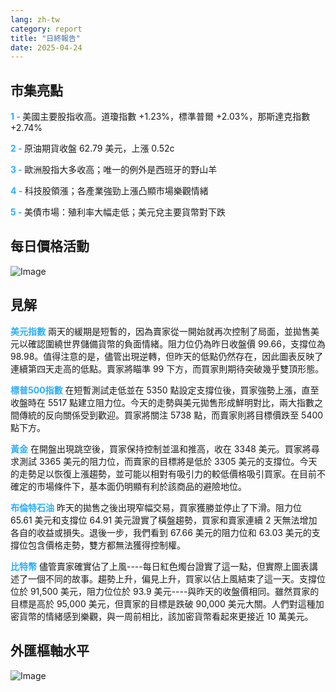 ```yaml
---
lang: zh-tw
category: report
title: "日終報告"
date: 2025-04-24
---
```



<h2>市集亮點</h2>
<strong style="color: #2caef7;">1 - </strong> 美國主要股指收高。道瓊指數 +1.23%，標準普爾 +2.03%，那斯達克指數 +2.74%

<strong style="color: #2caef7;">2 - </strong> 原油期貨收盤 62.79 美元，上漲 0.52c

<strong style="color: #2caef7;">3 - </strong> 歐洲股指大多收高；唯一的例外是西班牙的野山羊

<strong style="color: #2caef7;">4 - </strong> 科技股領漲；各產業強勁上漲凸顯市場樂觀情緒

<strong style="color: #2caef7;">5 - </strong> 美債市場：殖利率大幅走低；美元兌主要貨幣對下跌



<h2>每日價格活動</h2>
<img src="https://markleighedu.github.io/img/Apr-2025/24-Apr-2025/price.jpg" alt="Image"/>

<h2>見解</h2>
<strong style="color: #2caef7;">美元指數</strong> 兩天的緩期是短暫的，因為賣家從一開始就再次控制了局面，並拋售美元以確認圍繞世界儲備貨幣的負面情緒。阻力位仍為昨日收盤價 99.66，支撐位為 98.98。值得注意的是，儘管出現逆轉，但昨天的低點仍然存在，因此圖表反映了連續第四天走高的低點。賣家將瞄準 99 下方，而買家則期待突破幾乎雙頂形態。 

<strong style="color: #2caef7;">標普500指數</strong> 在短暫測試走低並在 5350 點設定支撐位後，買家強勢上漲，直至收盤時在 5517 點建立阻力位。今天的走勢與美元拋售形成鮮明對比，兩大指數之間傳統的反向關係受到歡迎。買家將關注 5738 點，而賣家則將目標價跌至 5400 點下方。

<strong style="color: #2caef7;">黃金</strong> 在開盤出現跳空後，買家保持控制並溫和推高，收在 3348 美元。買家將尋求測試 3365 美元的阻力位，而賣家的目標將是低於 3305 美元的支撐位。今天的走勢足以恢復上漲趨勢，並可能以相對有吸引力的較低價格吸引買家。在目前不確定的市場條件下，基本面仍明顯有利於該商品的避險地位。

<strong style="color: #2caef7;">布倫特石油</strong> 昨天的拋售之後出現窄幅交易，買家獲勝並停止了下滑。阻力位 65.61 美元和支撐位 64.91 美元證實了橫盤趨勢，買家和賣家連續 2 天無法增加各自的收益或損失。退後一步，我們看到 67.66 美元的阻力位和 63.03 美元的支撐位包含價格走勢，雙方都無法獲得控制權。 

<strong style="color: #2caef7;">比特幣</strong> 儘管賣家確實佔了上風----每日紅色燭台證實了這一點，但實際上圖表講述了一個不同的故事。趨勢上升，偏見上升，買家以佔上風結束了這一天。支撐位位於 91,500 美元，阻力位位於 93.9 美元----與昨天的收盤價相同。雖然買家的目標是高於 95,000 美元，但賣家的目標是跌破 90,000 美元大關。人們對這種加密貨幣的情緒感到樂觀，與一周前相比，該加密貨幣看起來更接近 10 萬美元。 



<h2>外匯樞軸水平</h2>
<img src="https://markleighedu.github.io/img/Apr-2025/24-Apr-2025/pivot.jpg" alt="Image"/>